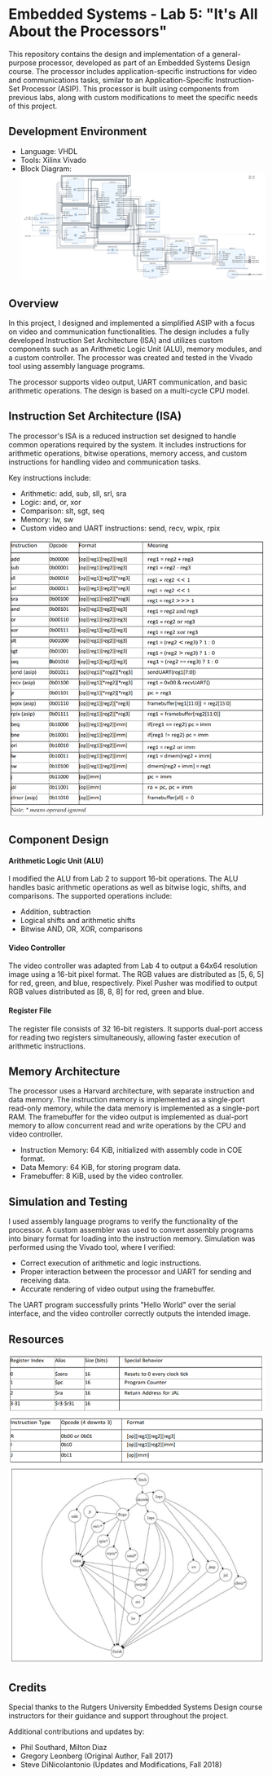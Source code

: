 
# Embedded Systems - Lab 5: "It's All About the Processors"

This repository contains the design and implementation of a general-purpose processor, developed as part of an Embedded Systems Design course. The processor includes application-specific instructions for video and communications tasks, similar to an Application-Specific Instruction-Set Processor (ASIP). This processor is built using components from previous labs, along with custom modifications to meet the specific needs of this project.

## Development Environment

- Language: VHDL
- Tools: Xilinx Vivado
- Block Diagram:
![alt_text](https://github.com/keyur123222/Processor/blob/master/Block%20Diagram.PNG)


## Overview

In this project, I designed and implemented a simplified ASIP with a focus on video and communication functionalities. The design includes a fully developed Instruction Set Architecture (ISA) and utilizes custom components such as an Arithmetic Logic Unit (ALU), memory modules, and a custom controller. The processor was created and tested in the Vivado tool using assembly language programs.

The processor supports video output, UART communication, and basic arithmetic operations. The design is based on a multi-cycle CPU model.
## Instruction Set Architecture (ISA)

The processor's ISA is a reduced instruction set designed to handle common operations required by the system. It includes instructions for arithmetic operations, bitwise operations, memory access, and custom instructions for handling video and communication tasks.

Key instructions include:

- Arithmetic: add, sub, sll, srl, sra
- Logic: and, or, xor
- Comparison: slt, sgt, seq
- Memory: lw, sw
- Custom video and UART instructions: send, recv, wpix, rpix

![alt text](https://github.com/keyur123222/Processor/blob/master/ISA.png)


## Component Design

#### Arithmetic Logic Unit (ALU)
I modified the ALU from Lab 2 to support 16-bit operations. The ALU handles basic arithmetic operations as well as bitwise logic, shifts, and comparisons. The supported operations include:

- Addition, subtraction
- Logical shifts and arithmetic shifts
- Bitwise AND, OR, XOR, comparisons

#### Video Controller
The video controller was adapted from Lab 4 to output a 64x64 resolution image using a 16-bit pixel format. The RGB values are distributed as [5, 6, 5] for red, green, and blue, respectively. Pixel Pusher was modified to output RGB values distributed as [8, 8, 8] for red, green and blue. 

#### Register File 
The register file consists of 32 16-bit registers. It supports dual-port access for reading two registers simultaneously, allowing faster execution of arithmetic instructions.

## Memory Architecture

The processor uses a Harvard architecture, with separate instruction and data memory. The instruction memory is implemented as a single-port read-only memory, while the data memory is implemented as a single-port RAM. The framebuffer for the video output is implemented as dual-port memory to allow concurrent read and write operations by the CPU and video controller.

- Instruction Memory: 64 KiB, initialized with assembly code in COE format.
- Data Memory: 64 KiB, for storing program data.
- Framebuffer: 8 KiB, used by the video controller.
## Simulation and Testing

I used assembly language programs to verify the functionality of the processor. A custom assembler was used to convert assembly programs into binary format for loading into the instruction memory. Simulation was performed using the Vivado tool, where I verified:

- Correct execution of arithmetic and logic instructions.
- Proper interaction between the processor and UART for sending and receiving data.
- Accurate rendering of video output using the framebuffer.

The UART program successfully prints "Hello World" over the serial interface, and the video controller correctly outputs the intended image.
## Resources
![alt text](https://github.com/keyur123222/Processor/blob/master/resource1.PNG)
![alt text](https://github.com/keyur123222/Processor/blob/master/resource2.PNG)
![alt text](https://github.com/keyur123222/Processor/blob/master/resource3.PNG)


## Credits

Special thanks to the Rutgers University Embedded Systems Design course instructors for their guidance and support throughout the project.

Additional contributions and updates by:

- Phil Southard, Milton Diaz
- Gregory Leonberg (Original Author, Fall 2017)
- Steve DiNicolantonio (Updates and Modifications, Fall 2018)
